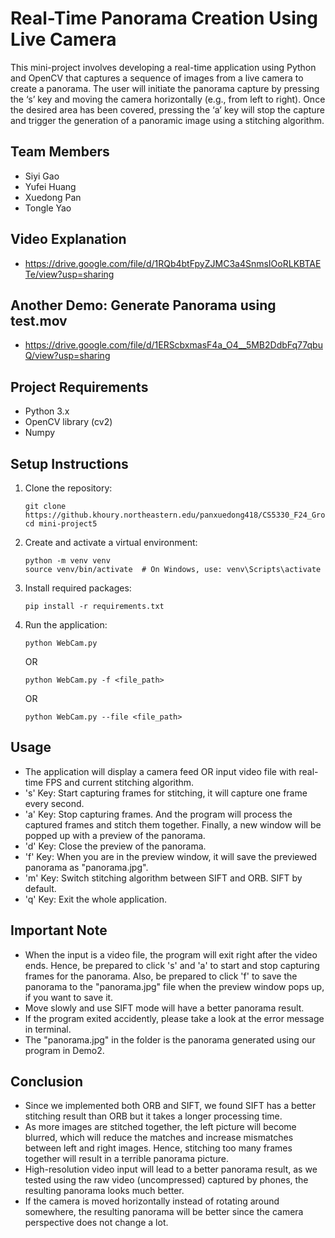# Real-Time Panorama Creation Using Live Camera
This mini-project involves developing a real-time application using Python and OpenCV that captures a sequence of images from a live camera to create a panorama. The user will initiate the panorama capture by pressing the ‘s’ key and moving the camera horizontally (e.g., from left to right). Once the desired area has been covered, pressing the ‘a’ key will stop the capture and trigger the generation of a panoramic image using a stitching algorithm.

## Team Members
- Siyi Gao
- Yufei Huang
- Xuedong Pan
- Tongle Yao

## Video Explanation
- https://drive.google.com/file/d/1RQb4btFpyZJMC3a4SnmsIOoRLKBTAETe/view?usp=sharing

## Another Demo: Generate Panorama using test.mov
- https://drive.google.com/file/d/1ERScbxmasF4a_O4__5MB2DdbFq77qbuQ/view?usp=sharing

## Project Requirements
- Python 3.x
- OpenCV library (cv2)
- Numpy

## Setup Instructions
1. Clone the repository:
   ```
   git clone https://github.khoury.northeastern.edu/panxuedong418/CS5330_F24_Group5.git
   cd mini-project5
   ```

2. Create and activate a virtual environment:
   ```
   python -m venv venv
   source venv/bin/activate  # On Windows, use: venv\Scripts\activate
   ```

3. Install required packages:
   ```
   pip install -r requirements.txt
   ```

4. Run the application:
   ```
   python WebCam.py
   ```
   OR
   ```
   python WebCam.py -f <file_path>
   ```
   OR
   ```
   python WebCam.py --file <file_path>
   ```

## Usage
- The application will display a camera feed OR input video file with real-time FPS and current stitching algorithm.
- 's' Key: Start capturing frames for stitching, it will capture one frame every second.
- 'a' Key: Stop capturing frames. And the program will process the captured frames and stitch them together. Finally, a new window will be popped up with a preview of the panorama.
- 'd' Key: Close the preview of the panorama.
- 'f' Key: When you are in the preview window, it will save the previewed panorama as "panorama.jpg".
- 'm' Key: Switch stitching algorithm between SIFT and ORB. SIFT by default. 
- 'q' Key: Exit the whole application.

## Important Note
- When the input is a video file, the program will exit right after the video ends. Hence, be prepared to click 's' and 'a' to start and stop capturing frames for the panorama. Also, be prepared to click 'f' to save the panorama to the "panorama.jpg" file when the preview window pops up, if you want to save it.
- Move slowly and use SIFT mode will have a better panorama result.
- If the program exited accidently, please take a look at the error message in terminal.
- The "panorama.jpg" in the folder is the panorama generated using our program in Demo2.

## Conclusion
- Since we implemented both ORB and SIFT, we found SIFT has a better stitching result than ORB but it takes a longer processing time.
- As more images are stitched together, the left picture will become blurred, which will reduce the matches and increase mismatches between left and right images. Hence, stitching too many frames together will result in a terrible panorama picture.
- High-resolution video input will lead to a better panorama result, as we tested using the raw video (uncompressed) captured by phones, the resulting panorama looks much better.
- If the camera is moved horizontally instead of rotating around somewhere, the resulting panorama will be better since the camera perspective does not change a lot.

